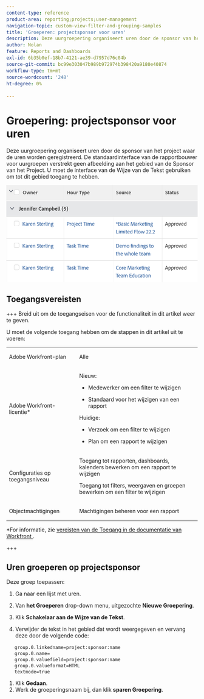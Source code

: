 ```yaml
---
content-type: reference
product-area: reporting;projects;user-management
navigation-topic: custom-view-filter-and-grouping-samples
title: 'Groeperen: projectsponsor voor uren'
description: Deze uurgroepering organiseert uren door de sponsor van het project waar de uren worden geregistreerd. De standaardinterface van de rapportbouwer voor uurgroepen verstrekt geen afbeelding aan het gebied van de Sponsor van het Project. U moet de interface van de Wijze van de Tekst gebruiken om tot dit gebied toegang te hebben.
author: Nolan
feature: Reports and Dashboards
exl-id: 6b35b0ef-18b7-4121-ae39-d7957d76c04b
source-git-commit: bc99e303047b989b972974b398420a9180e40874
workflow-type: tm+mt
source-wordcount: '248'
ht-degree: 0%

---
```


# Groepering: projectsponsor voor uren

<!--Audited: 10/2024-->

Deze uurgroepering organiseert uren door de sponsor van het project waar de uren worden geregistreerd. De standaardinterface van de rapportbouwer voor uurgroepen verstrekt geen afbeelding aan het gebied van de Sponsor van het Project. U moet de interface van de Wijze van de Tekst gebruiken om tot dit gebied toegang te hebben.

![ hour_report_grouped_by_sponsor.png ](assets/hour-report-grouped-by-sponsor-350x39.png)

## Toegangsvereisten

+++ Breid uit om de toegangseisen voor de functionaliteit in dit artikel weer te geven.

U moet de volgende toegang hebben om de stappen in dit artikel uit te voeren:

<table style="table-layout:auto"> 
 <col> 
 <col> 
 <tbody> 
  <tr> 
   <td role="rowheader">Adobe Workfront-plan</td> 
   <td> <p>Alle</p> </td> 
  </tr> 
  <tr> 
   <td role="rowheader">Adobe Workfront-licentie*</td> 
   <td> 
    <p>Nieuw:</p>
   <ul><li><p>Medewerker om een filter te wijzigen </p></li>
   <li><p>Standaard voor het wijzigen van een rapport</p></li> </ul>

<p>Huidige:</p>
   <ul><li><p>Verzoek om een filter te wijzigen </p></li>
   <li><p>Plan om een rapport te wijzigen</p></li> </ul></td> 
  </tr> 
  <tr> 
   <td role="rowheader">Configuraties op toegangsniveau</td> 
   <td> <p>Toegang tot rapporten, dashboards, kalenders bewerken om een rapport te wijzigen</p> <p>Toegang tot filters, weergaven en groepen bewerken om een filter te wijzigen</p> </td> 
  </tr> 
  <tr> 
   <td role="rowheader">Objectmachtigingen</td> 
   <td> <p>Machtigingen beheren voor een rapport</p>  </td> 
  </tr> 
 </tbody> 
</table>

*For informatie, zie [ vereisten van de Toegang in de documentatie van Workfront ](/help/quicksilver/administration-and-setup/add-users/access-levels-and-object-permissions/access-level-requirements-in-documentation.md).

+++

## Uren groeperen op projectsponsor

Deze groep toepassen:

1. Ga naar een lijst met uren.
1. Van **het Groeperen** drop-down menu, uitgezochte **Nieuwe Groepering**.

1. Klik **Schakelaar aan de Wijze van de Tekst**.
1. Verwijder de tekst in het gebied dat wordt weergegeven en vervang deze door de volgende code:

```
   group.0.linkedname=project:sponsor:name
   group.0.name=
   group.0.valuefield=project:sponsor:name
   group.0.valueformat=HTML
   textmode=true
```

1. Klik **Gedaan**.
1. Werk de groeperingsnaam bij, dan klik **sparen Groepering**.

